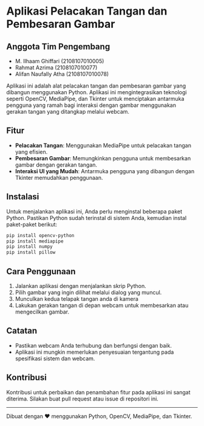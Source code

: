 # Aplikasi Pelacakan Tangan dan Pembesaran Gambar

## Anggota Tim Pengembang
- M. Ilhaam Ghiffari (2108107010005)
- Rahmat Azrima (2108107010077)
- Alifan Naufally Atha (2108107010078)

Aplikasi ini adalah alat pelacakan tangan dan pembesaran gambar yang dibangun menggunakan Python. Aplikasi ini mengintegrasikan teknologi seperti OpenCV, MediaPipe, dan Tkinter untuk menciptakan antarmuka pengguna yang ramah bagi interaksi dengan gambar menggunakan gerakan tangan yang ditangkap melalui webcam.

## Fitur

- **Pelacakan Tangan**: Menggunakan MediaPipe untuk pelacakan tangan yang efisien.
- **Pembesaran Gambar**: Memungkinkan pengguna untuk membesarkan gambar dengan gerakan tangan.
- **Interaksi UI yang Mudah**: Antarmuka pengguna yang dibangun dengan Tkinter memudahkan penggunaan.

## Instalasi

Untuk menjalankan aplikasi ini, Anda perlu menginstal beberapa paket Python. Pastikan Python sudah terinstal di sistem Anda, kemudian instal paket-paket berikut:

```bash
pip install opencv-python
pip install mediapipe
pip install numpy
pip install pillow
```

## Cara Penggunaan

1. Jalankan aplikasi dengan menjalankan skrip Python.
2. Pilih gambar yang ingin dilihat melalui dialog yang muncul.
3. Munculkan kedua telapak tangan anda di kamera
4. Lakukan gerakan tangan di depan webcam untuk membesarkan atau mengecilkan gambar.

## Catatan

- Pastikan webcam Anda terhubung dan berfungsi dengan baik.
- Aplikasi ini mungkin memerlukan penyesuaian tergantung pada spesifikasi sistem dan webcam.

## Kontribusi

Kontribusi untuk perbaikan dan penambahan fitur pada aplikasi ini sangat diterima. Silakan buat pull request atau issue di repositori ini.

---

Dibuat dengan ❤️ menggunakan Python, OpenCV, MediaPipe, dan Tkinter.